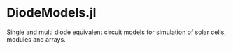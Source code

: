 # DiodeModels.jl
Single and multi diode equivalent circuit models for simulation of solar cells, modules and arrays.
